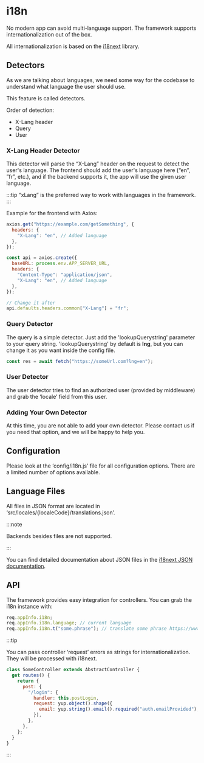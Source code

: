# i18n

No modern app can avoid multi-language support. The framework supports internationalization out of the box.

All internationalization is based on the [i18next](https://www.i18next.com/) library.

## Detectors

As we are talking about languages, we need some way for the codebase to understand what language the user should use.

This feature is called detectors.

Order of detection:

- X-Lang header
- Query
- User

### X-Lang Header Detector

This detector will parse the “X-Lang” header on the request to detect the user's language. The frontend should add the user's language here (“en”, ”fr”, etc.), and if the backend supports it, the app will use the given user language.

:::tip
“xLang” is the preferred way to work with languages in the framework.
:::

Example for the frontend with Axios:

```js
axios.get("https://example.com/getSomething", {
  headers: {
    "X-Lang": "en", // Added language
  },
});
```

```js
const api = axios.create({
  baseURL: process.env.APP_SERVER_URL,
  headers: {
    "Content-Type": "application/json",
    "X-Lang": "en", // Added language
  },
});

// Change it after
api.defaults.headers.common["X-Lang"] = "fr";
```

### Query Detector

The query is a simple detector. Just add the 'lookupQuerystring' parameter to your query string. 'lookupQuerystring' by default is **lng**, but you can change it as you want inside the config file.

```js
const res = await fetch("https://someUrl.com?lng=en");
```

### User Detector

The user detector tries to find an authorized user (provided by middleware) and grab the ‘locale’ field from this user.

### Adding Your Own Detector

At this time, you are not able to add your own detector. Please contact us if you need that option, and we will be happy to help you.

## Configuration

Please look at the ‘config/i18n.js’ file for all configuration options. There are a limited number of options available.

## Language Files

All files in JSON format are located in ‘src/locales/\{localeCode\}/translations.json’.

:::note

Backends besides files are not supported.

:::

You can find detailed documentation about JSON files in the [i18next JSON documentation](https://www.i18next.com/misc/json-format).

## API

The framework provides easy integration for controllers. You can grab the i18n instance with:

```js
req.appInfo.i18n;
req.appInfo.i18n.language; // current language
req.appInfo.i18n.t("some.phrase"); // translate some phrase https://www.i18next.com/overview/api#t
```

:::tip

You can pass controller ‘request’ errors as strings for internationalization. They will be processed with i18next.

```js
class SomeController extends AbstractController {
  get routes() {
    return {
      post: {
        "/login": {
          handler: this.postLogin,
          request: yup.object().shape({
            email: yup.string().email().required("auth.emailProvided"), // <-- look here i18n
          }),
        },
      },
    };
  }
}
```

:::
